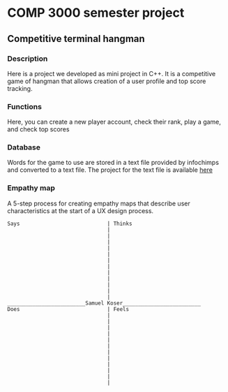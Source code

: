 # COMP 3000 semester project
## Competitive terminal hangman

### Description 
Here is a project we developed as mini project in C++.
It is a competitive game of hangman that allows creation
of a user profile and top score tracking.
 ### Functions
Here, you can create a new player account, check their 
rank, play a game, and check top scores
### Database
Words for the game to use are stored in a text file
provided by infochimps and converted to a text file.
The project for the text file is available [here](https://github.com/dwyl/english-words.git)
### Empathy map
A 5-step process for creating empathy maps that describe 
user characteristics at the start of a UX design process.
```
Says                            | Thinks
                                |
                                |
                                |
                                |
                                |
                                |
                                |
                                |
                                |
                                |
                                |
                                |
_________________________Samuel Koser_________________________
Does                            | Feels
                                |
                                |
                                |
                                |
                                |
                                |
                                |
                                |
                                |
                                |
                                |
                                |
```